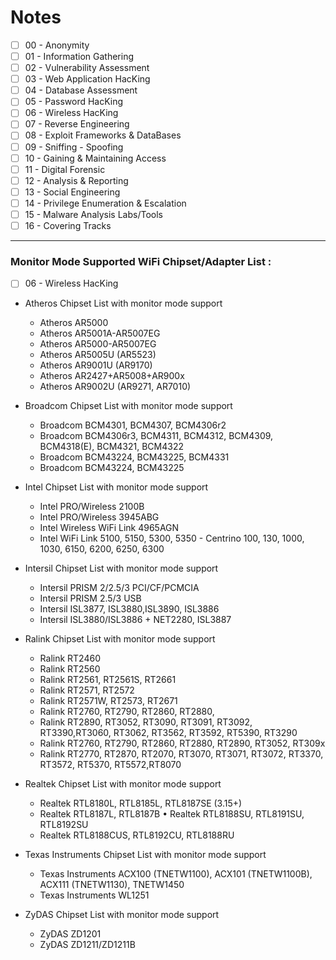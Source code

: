 # Notes


  - [ ] 00 - Anonymity
  - [ ] 01 - Information Gathering
  - [ ] 02 - Vulnerability Assessment
  - [ ] 03 - Web Application HacKing
  - [ ] 04 - Database Assessment
  - [ ] 05 - Password HacKing
  - [ ] 06 - Wireless HacKing
  - [ ] 07 - Reverse Engineering
  - [ ] 08 - Exploit Frameworks & DataBases
  - [ ] 09 - Sniffing - Spoofing
  - [ ] 10 - Gaining & Maintaining Access
  - [ ] 11 - Digital Forensic
  - [ ] 12 - Analysis & Reporting
  - [ ] 13 - Social Engineering
  - [ ] 14 - Privilege Enumeration & Escalation
  - [ ] 15 - Malware Analysis Labs/Tools
  - [ ] 16 - Covering Tracks

---

### Monitor Mode Supported WiFi Chipset/Adapter List :

- [ ] 06 - Wireless HacKing

- Atheros Chipset List with monitor mode support
  - Atheros AR5000
  - Atheros AR5001A-AR5007EG
  - Atheros AR5000-AR5007EG
  - Atheros AR5005U (AR5523)
  - Atheros AR9001U (AR9170)
  - Atheros AR2427+AR5008+AR900x
  - Atheros AR9002U (AR9271, AR7010)

- Broadcom Chipset List with monitor mode support
  - Broadcom BCM4301, BCM4307, BCM4306r2
  - Broadcom BCM4306r3, BCM4311, BCM4312, BCM4309, BCM4318(E), BCM4321, BCM4322
  - Broadcom BCM43224, BCM43225, BCM4331
  - Broadcom BCM43224, BCM43225

- Intel Chipset List with monitor mode support
  - Intel PRO/Wireless 2100B
  - Intel PRO/Wireless 3945ABG
  - Intel Wireless WiFi Link 4965AGN
  - Intel WiFi Link 5100, 5150, 5300, 5350 - Centrino 100, 130, 1000, 1030, 6150, 6200, 6250, 6300

- Intersil Chipset List with monitor mode support
  - Intersil PRISM 2/2.5/3 PCI/CF/PCMCIA
  - Intersil PRISM 2.5/3 USB
  - Intersil ISL3877, ISL3880,ISL3890, ISL3886
  - Intersil ISL3880/ISL3886 + NET2280, ISL3887

- Ralink Chipset List with monitor mode support
  - Ralink RT2460
  - Ralink RT2560
  - Ralink RT2561, RT2561S, RT2661
  - Ralink RT2571, RT2572
  - Ralink RT2571W, RT2573, RT2671
  - Ralink RT2760, RT2790, RT2860, RT2880,
  - Ralink RT2890, RT3052, RT3090, RT3091, RT3092, RT3390,RT3060, RT3062, RT3562, RT3592, RT5390, RT3290
  - Ralink RT2760, RT2790, RT2860, RT2880, RT2890, RT3052, RT309x
  - Ralink RT2770, RT2870, RT2070, RT3070, RT3071, RT3072, RT3370, RT3572, RT5370, RT5572,RT8070

- Realtek Chipset List with monitor mode support
  - Realtek RTL8180L, RTL8185L, RTL8187SE (3.15+) 
  - Realtek RTL8187L, RTL8187B • Realtek RTL8188SU, RTL8191SU, RTL8192SU 
  - Realtek RTL8188CUS, RTL8192CU, RTL8188RU

- Texas Instruments Chipset List with monitor mode support
  - Texas Instruments ACX100 (TNETW1100), ACX101 (TNETW1100B), ACX111 (TNETW1130), TNETW1450
  - Texas Instruments WL1251

- ZyDAS Chipset List with monitor mode support
  - ZyDAS ZD1201
  - ZyDAS ZD1211/ZD1211B

